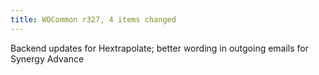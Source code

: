 ```yaml
---
title: WOCommon r327, 4 items changed
---
```


Backend updates for Hextrapolate; better wording in outgoing emails for Synergy Advance
